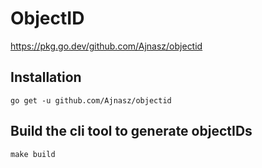 # ObjectID

https://pkg.go.dev/github.com/Ajnasz/objectid

## Installation

```
go get -u github.com/Ajnasz/objectid
```

## Build the cli tool to generate objectIDs

```
make build
```
